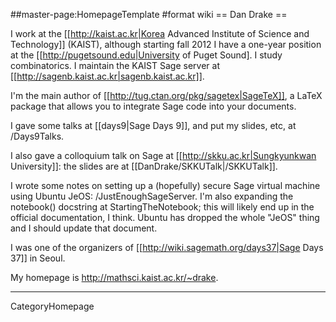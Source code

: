 ##master-page:HomepageTemplate
#format wiki
== Dan Drake ==

I work at the [[http://kaist.ac.kr|Korea Advanced Institute of Science and Technology]] (KAIST), although starting fall 2012 I have a one-year position at the [[http://pugetsound.edu|University of Puget Sound]. I study combinatorics. I maintain the KAIST Sage server at [[http://sagenb.kaist.ac.kr|sagenb.kaist.ac.kr]].

I'm the main author of [[http://tug.ctan.org/pkg/sagetex|SageTeX]], a LaTeX package that allows you to integrate Sage code into your documents. 

I gave some talks at [[days9|Sage Days 9]], and put my slides, etc, at /Days9Talks.

I also gave a colloquium talk on Sage at [[http://skku.ac.kr|Sungkyunkwan University]]: the slides are at [[DanDrake/SKKUTalk|/SKKUTalk]].

I wrote some notes on setting up a (hopefully) secure Sage virtual machine using Ubuntu JeOS: /JustEnoughSageServer. I'm also expanding the notebook() docstring at StartingTheNotebook; this will likely end up in the official documentation, I think. Ubuntu has dropped the whole "JeOS" thing and I should update that document.

I was one of the organizers of [[http://wiki.sagemath.org/days37|Sage Days 37]] in Seoul.

My homepage is http://mathsci.kaist.ac.kr/~drake.

----
CategoryHomepage
